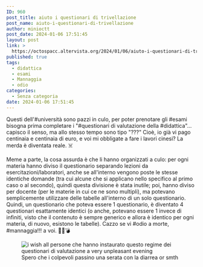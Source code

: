 ```yaml
---
ID: 960
post_title: aiuto i questionari di trivellazione
post_name: aiuto-i-questionari-di-trivellazione
author: minioctt
post_date: 2024-01-06 17:51:45
layout: post
link: >
  https://octospacc.altervista.org/2024/01/06/aiuto-i-questionari-di-trivellazione/
published: true
tags:
  - didattica
  - esami
  - Mannaggia
  - odio
categories:
  - Senza categoria
date: 2024-01-06 17:51:45
---
```

<!-- wp:paragraph -->
<p>Questi dell'#università sono pazzi in culo, per poter prenotare gli #esami bisogna prima completare i "#questionari di valutazione della #didattica"... capisco il senso, ma allo stesso tempo sono tipo "???" Cioè, io già vi pago centinaia e centinaia di euro, e voi mi obbligate a fare i lavori cinesi? La merda è diventata reale. ☠️</p>
<!-- /wp:paragraph -->

<!-- wp:paragraph -->
<p>Meme a parte, la cosa assurda è che li hanno organizzati a culo: per ogni materia hanno diviso il questionario separando lezioni da esercitazioni/laboratori, anche se all'interno vengono poste le stesse identiche domande (tra cui alcune che si applicano nello specifico al primo caso o al secondo), quindi questa divisione è stata inutile; poi, hanno diviso per docente (per le materie in cui ce ne sono multipli), ma potevano semplicemente utilizzare delle tabelle all'interno di un solo questionario. Quindi, un questionario che poteva essere 1 questionario, è diventato 4 questionari esattamente identici (o anche, potevano essere 1 invece di infiniti, visto che il contenuto è sempre generico e allora è identico per ogni materia, di nuovo, esistono le tabelle). Cazzo se vi #odio a morte, #mannaggia!!! a voi. 🔪️🔫️💣️</p>
<!-- /wp:paragraph -->

<!-- wp:paragraph -->
<p></p>
<!-- /wp:paragraph -->

<!-- wp:image {"id":961,"sizeSlug":"full","linkDestination":"none"} -->
<figure class="wp-block-image size-full"><img src="https://octospacc.altervista.org/wp-content/uploads/2024/01/questionari-maledetti.jpg" alt="i wish all persone che hanno instaurato questo regime dei questionari di valutazione a very unpleasant evening" class="wp-image-961"/><figcaption class="wp-element-caption">Spero che i colpevoli passino una serata con la diarrea or smth</figcaption></figure>
<!-- /wp:image -->